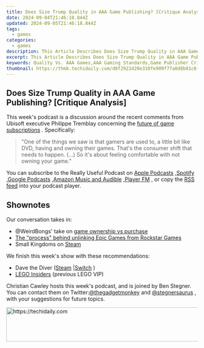 ```yaml
---
title: Does Size Trump Quality in AAA Game Publishing? [Critique Analysis]
date: 2024-09-04T21:46:18.844Z
updated: 2024-09-05T21:46:18.844Z
tags:
  - games
categories:
  - games
description: This Article Describes Does Size Trump Quality in AAA Game Publishing? [Critique Analysis]
excerpt: This Article Describes Does Size Trump Quality in AAA Game Publishing? [Critique Analysis]
keywords: Quality Vs. AAA Games,AAA Gaming Standards,Game Publisher Critiques,Size Importance in Games,Industry Publishing Trends,Game Quality Assessment,Impact of Size on Games
thumbnail: https://thmb.techidaily.com/d8f2922d20e310fe909f77a8d8b81c6fbacf60f301e5bf6586c75f1b0b08c5ac.jpeg
---
```


## Does Size Trump Quality in AAA Game Publishing? [Critique Analysis]

 This week's podcast is a discussion around the recent comments from Ubisoft executive Philippe Tremblay concerning the [future of game subscriptions](https://www.ign.com/articles/ubisoft-exec-says-gamers-need-to-get-comfortable-not-owning-their-games-for-subscriptions-to-take-off) . Specifically:

> "One of the things we saw is that gamers are used to, a little bit like DVD, having and owning their games. That's the consumer shift that needs to happen. (...) So it's about feeling comfortable with not owning your game."

 You can subscribe to the Really Useful Podcast on [Apple Podcasts](https://podcasts.apple.com/gb/podcast/the-really-useful-podcast/id1437847131?mt=2) ,[Spotify](https://open.spotify.com/show/283gDxLd6OTNEpRq6tN7ha) ,[Google Podcasts](https://www.google.com/podcasts?feed=aHR0cHM6Ly9hbmNob3IuZm0vcy8zMWJlNDcwL3BvZGNhc3QvcnNz) ,[Amazon Music and Audible](https://music.amazon.co.uk/podcasts/20ab73d4-5da2-46c7-a17f-dc6eb39bdb48/The-Really-Useful-Podcast) ,[Player FM](https://player.fm/series/the-really-useful-podcast-2491856) , or copy the [RSS feed](https://feeds.transistor.fm/the-really-useful-podcast) into your podcast player.

## Shownotes

Our conversation takes in:

* @WeirdBongs' take on [game ownership vs purchase](https://twitter.com/WeirdBongs/status/1747982655302344705)
* [The "process" behind unlinking Epic Games from Rockstar Games](https://support.rockstargames.com/articles/22802468744467/Unlinking-your-Epic-Games-account-from-your-Rockstar-Games-account)
* Small Kingdoms on [Steam](https://store.steampowered.com/app/2533000/Small%5FKingdoms/)

We finish this week's show with these recommendations:

* Dave the Diver ([Steam](https://store.steampowered.com/app/1868140/DAVE%5FTHE%5FDIVER/) |[Switch](https://www.nintendo.com/us/store/products/dave-the-diver-switch/) )
* [LEGO Insiders](https://www.lego.com/en-at/aboutus/news/2023/august/lego-insiders-where-play-is-rewarding-) (previous LEGO VIP)

 Christian Cawley hosts this week's podcast, and is joined by Ben Stegner. You can contact them on Twitter:[@thegadgetmonkey](https://twitter.com/thegadgetmonkey) and [@stegnersaurus](https://twitter.com/stegnersaurus) , with your suggestions for future topics.


<ins class="adsbygoogle"
     style="display:block"
     data-ad-format="autorelaxed"
     data-ad-client="ca-pub-7571918770474297"
     data-ad-slot="1223367746"></ins>



<ins class="adsbygoogle"
     style="display:block"
     data-ad-client="ca-pub-7571918770474297"
     data-ad-slot="8358498916"
     data-ad-format="auto"
     data-full-width-responsive="true"></ins>







<!-- affiliate ads begin -->
<a href="https://appsumo.8odi.net/c/5597632/2068426/7443" target="_top" id="2068426">
  <img src="//a.impactradius-go.com/display-ad/7443-2068426" border="0" alt="https://techidaily.com" width="728" height="90"/>
</a>
<img height="0" width="0" src="https://appsumo.8odi.net/i/5597632/2068426/7443" style="position:absolute;visibility:hidden;" border="0" />
<!-- affiliate ads end -->